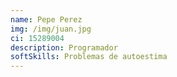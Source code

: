 ```yaml
---
name: Pepe Perez
img: /img/juan.jpg
ci: 15289004
description: Programador
softSkills: Problemas de autoestima
---
```

